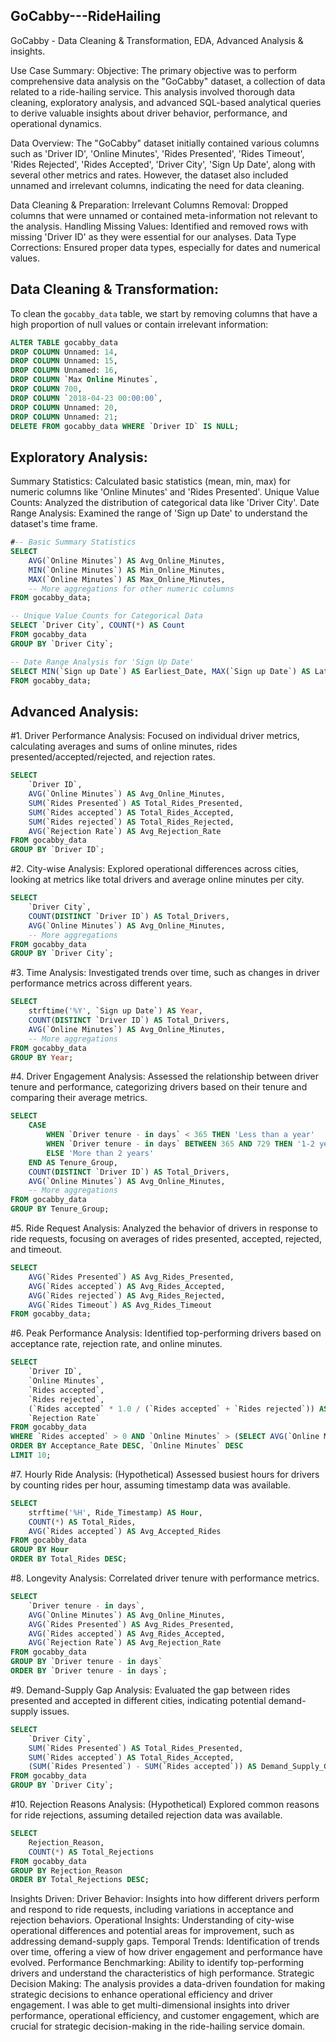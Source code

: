 ## GoCabby---RideHailing
GoCabby - Data Cleaning & Transformation, EDA, Advanced Analysis & insights.

Use Case Summary:
Objective: The primary objective was to perform comprehensive data analysis on the "GoCabby" dataset, a collection of data related to a ride-hailing service. This analysis involved thorough data cleaning, exploratory analysis, and advanced SQL-based analytical queries to derive valuable insights about driver behavior, performance, and operational dynamics.  

Data Overview:
The "GoCabby" dataset initially contained various columns such as 'Driver ID', 'Online Minutes', 'Rides Presented', 'Rides Timeout', 'Rides Rejected', 'Rides Accepted', 'Driver City', 'Sign Up Date', along with several other metrics and rates. However, the dataset also included unnamed and irrelevant columns, indicating the need for data cleaning.

Data Cleaning & Preparation:
Irrelevant Columns Removal: Dropped columns that were unnamed or contained meta-information not relevant to the analysis.
Handling Missing Values: Identified and removed rows with missing 'Driver ID' as they were essential for our analyses.
Data Type Corrections: Ensured proper data types, especially for dates and numerical values.

## Data Cleaning & Transformation:
To clean the `gocabby_data` table, we start by removing columns that have a high proportion of null values or contain irrelevant information:

```sql
ALTER TABLE gocabby_data
DROP COLUMN Unnamed: 14,
DROP COLUMN Unnamed: 15,
DROP COLUMN Unnamed: 16,
DROP COLUMN `Max Online Minutes`,
DROP COLUMN 700,
DROP COLUMN `2018-04-23 00:00:00`,
DROP COLUMN Unnamed: 20,
DROP COLUMN Unnamed: 21;
DELETE FROM gocabby_data WHERE `Driver ID` IS NULL;
```

## Exploratory Analysis:
Summary Statistics: Calculated basic statistics (mean, min, max) for numeric columns like 'Online Minutes' and 'Rides Presented'.
Unique Value Counts: Analyzed the distribution of categorical data like 'Driver City'.
Date Range Analysis: Examined the range of 'Sign up Date' to understand the dataset's time frame.

```sql
#-- Basic Summary Statistics
SELECT 
    AVG(`Online Minutes`) AS Avg_Online_Minutes, 
    MIN(`Online Minutes`) AS Min_Online_Minutes, 
    MAX(`Online Minutes`) AS Max_Online_Minutes,
    -- More aggregations for other numeric columns
FROM gocabby_data;

-- Unique Value Counts for Categorical Data
SELECT `Driver City`, COUNT(*) AS Count 
FROM gocabby_data 
GROUP BY `Driver City`;

-- Date Range Analysis for 'Sign Up Date'
SELECT MIN(`Sign up Date`) AS Earliest_Date, MAX(`Sign up Date`) AS Latest_Date 
FROM gocabby_data;
```

## Advanced Analysis: 
#1. Driver Performance Analysis: Focused on individual driver metrics, calculating averages and sums of online minutes, rides presented/accepted/rejected, and rejection rates. 

```sql
SELECT 
    `Driver ID`,
    AVG(`Online Minutes`) AS Avg_Online_Minutes,
    SUM(`Rides Presented`) AS Total_Rides_Presented,
    SUM(`Rides accepted`) AS Total_Rides_Accepted,
    SUM(`Rides rejected`) AS Total_Rides_Rejected,
    AVG(`Rejection Rate`) AS Avg_Rejection_Rate
FROM gocabby_data
GROUP BY `Driver ID`;
```

#2. City-wise Analysis: Explored operational differences across cities, looking at metrics like total drivers and average online minutes per city. 
```sql
SELECT 
    `Driver City`,
    COUNT(DISTINCT `Driver ID`) AS Total_Drivers,
    AVG(`Online Minutes`) AS Avg_Online_Minutes,
    -- More aggregations
FROM gocabby_data
GROUP BY `Driver City`;
```

#3. Time Analysis: Investigated trends over time, such as changes in driver performance metrics across different years. 
```sql
SELECT 
    strftime('%Y', `Sign up Date`) AS Year,
    COUNT(DISTINCT `Driver ID`) AS Total_Drivers,
    AVG(`Online Minutes`) AS Avg_Online_Minutes,
    -- More aggregations
FROM gocabby_data
GROUP BY Year;
```

#4. Driver Engagement Analysis: Assessed the relationship between driver tenure and performance, categorizing drivers based on their tenure and comparing their average metrics.
```sql
SELECT 
    CASE 
        WHEN `Driver tenure - in days` < 365 THEN 'Less than a year'
        WHEN `Driver tenure - in days` BETWEEN 365 AND 729 THEN '1-2 years'
        ELSE 'More than 2 years'
    END AS Tenure_Group,
    COUNT(DISTINCT `Driver ID`) AS Total_Drivers,
    AVG(`Online Minutes`) AS Avg_Online_Minutes,
    -- More aggregations
FROM gocabby_data
GROUP BY Tenure_Group;
```

#5. Ride Request Analysis: Analyzed the behavior of drivers in response to ride requests, focusing on averages of rides presented, accepted, rejected, and timeout. 
```sql
SELECT 
    AVG(`Rides Presented`) AS Avg_Rides_Presented,
    AVG(`Rides accepted`) AS Avg_Rides_Accepted,
    AVG(`Rides rejected`) AS Avg_Rides_Rejected,
    AVG(`Rides Timeout`) AS Avg_Rides_Timeout
FROM gocabby_data;
```

#6. Peak Performance Analysis: Identified top-performing drivers based on acceptance rate, rejection rate, and online minutes. 
```sql
SELECT 
    `Driver ID`, 
    `Online Minutes`, 
    `Rides accepted`, 
    `Rides rejected`,
    (`Rides accepted` * 1.0 / (`Rides accepted` + `Rides rejected`)) AS Acceptance_Rate,
    `Rejection Rate`
FROM gocabby_data
WHERE `Rides accepted` > 0 AND `Online Minutes` > (SELECT AVG(`Online Minutes`) FROM gocabby_data)
ORDER BY Acceptance_Rate DESC, `Online Minutes` DESC
LIMIT 10;
```

#7. Hourly Ride Analysis: (Hypothetical) Assessed busiest hours for drivers by counting rides per hour, assuming timestamp data was available. 
```sql
SELECT 
    strftime('%H', Ride_Timestamp) AS Hour, 
    COUNT(*) AS Total_Rides,
    AVG(`Rides accepted`) AS Avg_Accepted_Rides
FROM gocabby_data
GROUP BY Hour
ORDER BY Total_Rides DESC;
```

#8. Longevity Analysis: Correlated driver tenure with performance metrics. 
```sql
SELECT 
    `Driver tenure - in days`,
    AVG(`Online Minutes`) AS Avg_Online_Minutes,
    AVG(`Rides Presented`) AS Avg_Rides_Presented,
    AVG(`Rides accepted`) AS Avg_Rides_Accepted,
    AVG(`Rejection Rate`) AS Avg_Rejection_Rate
FROM gocabby_data
GROUP BY `Driver tenure - in days`
ORDER BY `Driver tenure - in days`;
```

#9. Demand-Supply Gap Analysis: Evaluated the gap between rides presented and accepted in different cities, indicating potential demand-supply issues. 
```sql
SELECT 
    `Driver City`,
    SUM(`Rides Presented`) AS Total_Rides_Presented,
    SUM(`Rides accepted`) AS Total_Rides_Accepted,
    (SUM(`Rides Presented`) - SUM(`Rides accepted`)) AS Demand_Supply_Gap
FROM gocabby_data
GROUP BY `Driver City`;
```

#10. Rejection Reasons Analysis: (Hypothetical) Explored common reasons for ride rejections, assuming detailed rejection data was available.
```sql
SELECT 
    Rejection_Reason,
    COUNT(*) AS Total_Rejections
FROM gocabby_data
GROUP BY Rejection_Reason
ORDER BY Total_Rejections DESC;
```

Insights Driven: 
Driver Behavior: Insights into how different drivers perform and respond to ride requests, including variations in acceptance and rejection behaviors. 
Operational Insights: Understanding of city-wise operational differences and potential areas for improvement, such as addressing demand-supply gaps. 
Temporal Trends: Identification of trends over time, offering a view of how driver engagement and performance have evolved. 
Performance Benchmarking: Ability to identify top-performing drivers and understand the characteristics of high performance.
Strategic Decision Making: The analysis provides a data-driven foundation for making strategic decisions to enhance operational efficiency and driver engagement. 
I was able to get multi-dimensional insights into driver performance, operational efficiency, and customer engagement, which are crucial for strategic decision-making in the ride-hailing service domain.
